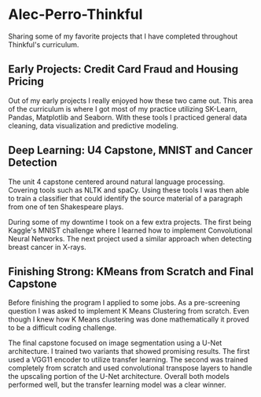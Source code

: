 # Alec-Perro-Thinkful
Sharing some of my favorite projects that I have completed throughout Thinkful's curriculum.

## Early Projects: Credit Card Fraud and Housing Pricing
Out of my early projects I really enjoyed how these two came out. This area of the curriculum is where I got most of my practice utilizing SK-Learn, Pandas, Matplotlib and Seaborn. With these tools I practiced general data cleaning, data visualization and predictive modeling.

## Deep Learning: U4 Capstone, MNIST and Cancer Detection
The unit 4 capstone centered around natural language processing. Covering tools such as NLTK and spaCy. Using these tools I was then able to train a classifier that could identify the source material of a paragraph from one of ten Shakespeare plays.

During some of my downtime I took on a few extra projects. The first being Kaggle's MNIST challenge where I learned how to implement Convolutional Neural Networks. The next project used a similar approach when detecting breast cancer in X-rays.

## Finishing Strong: KMeans from Scratch and Final Capstone
Before finishing the program I applied to some jobs. As a pre-screening question I was asked to implement K Means Clustering from scratch. Even though I knew how K Means clustering was done mathematically it proved to be a difficult coding challenge.

The final capstone focused on image segmentation using a U-Net architecture. I trained two variants that showed promising results. The first used a VGG11 encoder to utilize transfer learning. The second was trained completely from scratch and used convolutional transpose layers to handle the upscaling portion of the U-Net architecture. Overall both models performed well, but the transfer learning model was a clear winner.
